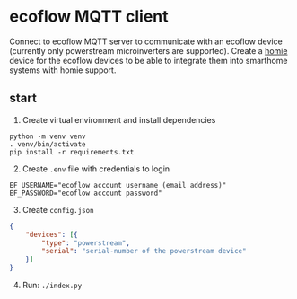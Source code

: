 # ecoflow MQTT client

Connect to ecoflow MQTT server to communicate with an ecoflow device (currently only powerstream microinverters are supported). Create a [homie](https://homieiot.github.io/) device for the ecoflow devices to be able to integrate them into smarthome systems with homie support.

## start

1. Create virtual environment and install dependencies
```shell
python -m venv venv
. venv/bin/activate
pip install -r requirements.txt
```

2. Create `.env` file with credentials to login
```dotenv
EF_USERNAME="ecoflow account username (email address)"
EF_PASSWORD="ecoflow account password"
```
3. Create `config.json`
```json
{
    "devices": [{
        "type": "powerstream",
        "serial": "serial-number of the powerstream device"
    }]
}
```

4. Run: `./index.py`
